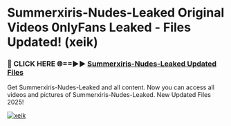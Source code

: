 # Summerxiris-Nudes-Leaked Original Videos 0nlyFans Leaked - Files Updated! (xeik)

<h3>🔴 CLICK HERE 🌐==►► <a href="https://tinyurl.com/5h6xmrr3" rel="nofollow">Summerxiris-Nudes-Leaked Updated Files</a></h3>

Get Summerxiris-Nudes-Leaked and all content. Now you can access all videos and pictures of Summerxiris-Nudes-Leaked. New Updated Files 2025!

[![xeik](https://i.imgur.com/KVD873Z.gif)](https://tinyurl.com/5h6xmrr3)
